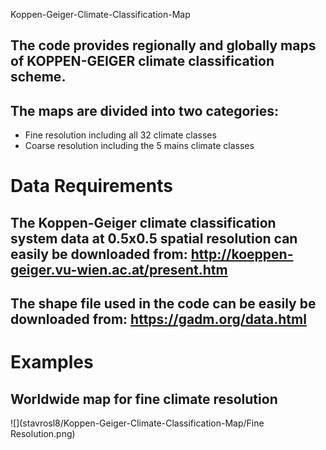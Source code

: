 Koppen-Geiger-Climate-Classification-Map

## The code provides regionally and globally maps of KOPPEN-GEIGER climate classification scheme.
## The maps are divided into two categories:
* Fine resolution including all 32 climate classes
* Coarse resolution including the 5 mains climate classes

# Data Requirements

## The Koppen-Geiger climate classification system data at 0.5x0.5 spatial resolution can easily be downloaded from: http://koeppen-geiger.vu-wien.ac.at/present.htm
## The shape file used in the code can be easily be downloaded from: https://gadm.org/data.html

# Examples
## Worldwide map for fine climate resolution

![](stavrosl8/Koppen-Geiger-Climate-Classification-Map/Fine Resolution.png)
